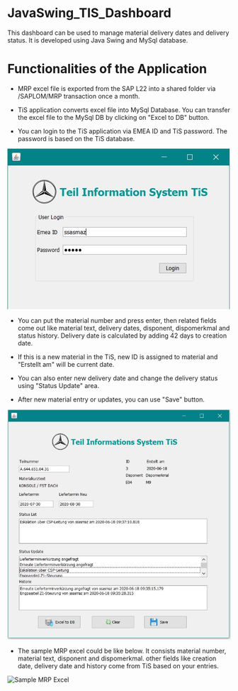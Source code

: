# JavaSwing_TIS_Dashboard

This dashboard can be used to manage material delivery dates and delivery status. It is developed using Java Swing and MySql database.

# Functionalities of the Application
- MRP excel file is exported from the SAP L22 into a shared folder via /SAPLOM/MRP transaction once a month.

- TiS application converts excel file into MySql Database. You can transfer the excel file to the MySql DB by clicking on "Excel to DB" button.

- You can login to the TiS application via EMEA ID and TiS password. The password is based on the TiS database. 

![Login](https://github.com/sinem-sasmazel/JavaSwing_TIS_Dashboard/blob/master/Screenshots/Login.JPG)

- You can put the material number and press enter, then related fields come out like material text, delivery dates, disponent, dispomerkmal and status history. Delivery date is calculated by adding 42 days to creation date.

- If this is a new material in the TiS, new ID is assigned to material and "Erstellt am" will be current date.

- You can also enter new delivery date and change the delivery status using "Status Update" area.

- After new material entry or updates, you can use "Save" button.

![Dashboard](https://github.com/sinem-sasmazel/JavaSwing_TIS_Dashboard/blob/master/Screenshots/Dashboard.JPG)

- The sample MRP excel could be like below. It consists material number, material text, disponent and dispomerkmal.
other fields like creation date, delivery date and history come from TiS based on your entries. 

![Sample MRP Excel](https://git.daimler.com/SSASMAZ/TIS_Dashboard/blob/master/Screenshots/Sample%20MRP%20Excel.JPG)









